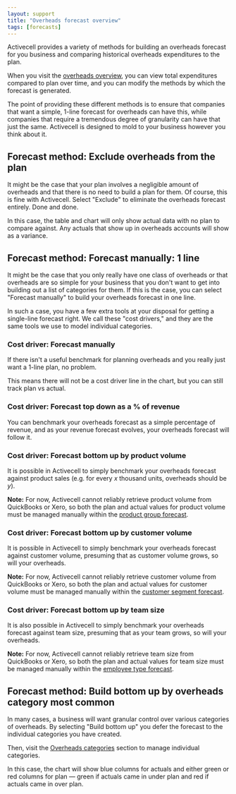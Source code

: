 ```yaml
---
layout: support
title: "Overheads forecast overview"
tags: [forecasts]
---
```


Activecell provides a variety of methods for building an overheads forecast for you business and comparing historical overheads expenditures to the plan.

When you visit the [overheads overview](), you can view total expenditures compared to plan over time, and you can modify the methods by which the forecast is generated.

The point of providing these different methods is to ensure that companies that want a simple, 1-line forecast for overheads can have this, while companies that require a tremendous degree of granularity can have that just the same. Activecell is designed to mold to your business however you think about it.

## Forecast method: Exclude overheads from the plan

It might be the case that your plan involves a negligible amount of overheads and that there is no need to build a plan for them. Of course, this is fine with Activecell. Select "Exclude" to eliminate the overheads forecast entirely. Done and done.

<!-- screenshot -->

In this case, the table and chart will only show actual data with no plan to compare against. Any actuals that show up in overheads accounts will show as a variance.

## Forecast method: Forecast manually: 1 line

It might be the case that you only really have one class of overheads or that overheads are so simple for your business that you don't want to get into building out a list of categories for them. If this is the case, you can select "Forecast manually" to build your overheads forecast in one line.

<!-- screenshot -->

In such a case, you have a few extra tools at your disposal for getting a single-line forecast right. We call these "cost drivers," and they are the same tools we use to model individual categories.

### Cost driver: Forecast manually

If there isn't a useful benchmark for planning overheads and you really just want a 1-line plan, no problem.

<!-- screenshot -->

This means there will not be a cost driver line in the chart, but you can still track plan vs actual.

### Cost driver: Forecast top down as a % of revenue

<!-- screenshot -->

You can benchmark your overheads forecast as a simple percentage of revenue, and as your revenue forecast evolves, your overheads forecast will follow it.

### Cost driver: Forecast bottom up by product volume

It is possible in Activecell to simply benchmark your overheads forecast against product sales (e.g. for every _x_ thousand units, overheads should be _y_).

<!-- screenshot -->

**Note:** For now, Activecell cannot reliably retrieve product volume from QuickBooks or Xero, so both the plan and actual values for product volume must be managed manually within the [product group forecast]().

### Cost driver: Forecast bottom up by customer volume

It is possible in Activecell to simply benchmark your overheads forecast against customer volume, presuming that as customer volume grows, so will your overheads.

<!-- screenshot -->

**Note:** For now, Activecell cannot reliably retrieve customer volume from QuickBooks or Xero, so both the plan and actual values for customer volume must be managed manually within the [customer segment forecast]().

### Cost driver: Forecast bottom up by team size

It is also possible in Activecell to simply benchmark your overheads forecast against team size, presuming that as your team grows, so will your overheads.

<!-- screenshot -->

**Note:** For now, Activecell cannot reliably retrieve team size from QuickBooks or Xero, so both the plan and actual values for team size must be managed manually within the [employee type forecast]().

## Forecast method: Build bottom up by overheads category **most common**

In many cases, a business will want granular control over various categories of overheads. By selecting "Build bottom up" you defer the forecast to the individual categories you have created.

Then, visit the [Overheads categories]() section to manage individual categories.

<!-- screenshot -->

In this case, the chart will show blue columns for actuals and either green or red columns for plan — green if actuals came in under plan and red if actuals came in over plan.